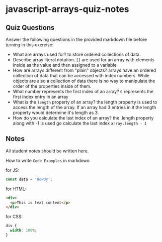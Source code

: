 # javascript-arrays-quiz-notes

## Quiz Questions

Answer the following questions in the provided markdown file before turning in this exercise:

- What are arrays used for?
  to store ordered collections of data.
- Describe array literal notation.
  `[]` are used for an array with elements inside as the value and then assigned to a variable
- How are arrays different from "plain" objects?
  arrays have an ordered collection of data that can be accessed with index numbers. While objects are also a collection of data there is no way to manipulate the order of the properties inside of them.
- What number represents the first index of an array?
  `0` represents the first index entry in an array
- What is the `length` property of an array?
  the length property is used to access the length of the array. If an array had 3 entries in it the length property would determine it's length as 3.
- How do you calculate the last index of an array?
  the .length property along with -1 is used go calculate the last index `array.length - 1`

## Notes

All student notes should be written here.

How to write `Code Examples` in markdown

for JS:

```javascript
const data = 'Howdy';
```

for HTML:

```html
<div>
  <p>This is text content</p>
</div>
```

for CSS:

```css
div {
  width: 100%;
}
```
